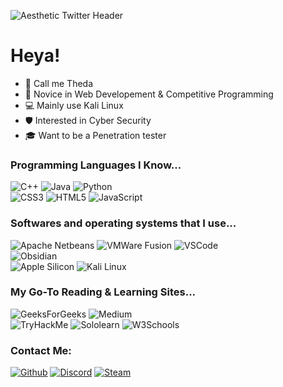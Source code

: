 ![Aesthetic Twitter Header](https://github.com/DeffreusTheda/DeffreusTheda/assets/147963726/569ddc0c-936c-4190-b829-00badb48fb99)<br>
# Heya!
- 👋 Call me Theda
- 🍼 Novice in Web Developement & Competitive Programming
- 💻 Mainly use Kali Linux
- 🛡 Interested in Cyber Security
- 🎓 Want to be a Penetration tester

### Programming Languages I Know...
![C++](https://img.shields.io/badge/C%2B%2B-00599C?style=for-the-badge&logo=c%2B%2B&logoColor=white)
![Java](https://img.shields.io/badge/java-%23ED8B00.svg?style=for-the-badge&logo=openjdk&logoColor=white)
![Python](https://img.shields.io/badge/Python-FFD43B?style=for-the-badge&logo=python&logoColor=blue)<br>
![CSS3](https://img.shields.io/badge/CSS3-1572B6?style=for-the-badge&logo=css3&logoColor=white)
![HTML5](https://img.shields.io/badge/HTML5-E34F26?style=for-the-badge&logo=html5&logoColor=white)
![JavaScript](https://img.shields.io/badge/JavaScript-323330?style=for-the-badge&logo=javascript&logoColor=F7DF1E)<br>

### Softwares and operating systems that I use...
![Apache Netbeans](https://img.shields.io/badge/apache%20netbeans-1B6AC6?style=for-the-badge&logo=apache%20netbeans%20IDE&logoColor=white)
![VMWare Fusion](https://img.shields.io/badge/VMware-231f20?style=for-the-badge&logo=VMware&logoColor=white)
![VSCode](https://img.shields.io/badge/VSCode-0078D4?style=for-the-badge&logo=visual%20studio%20code&logoColor=white)<br>
![Obsidian](https://img.shields.io/badge/Obsidian-483699?style=for-the-badge&logo=Obsidian&logoColor=white)<br>
![Apple Silicon](https://img.shields.io/badge/apple%20silicon-333333?style=for-the-badge&logo=apple&logoColor=white)
![Kali Linux](https://img.shields.io/badge/Kali_Linux-557C94?style=for-the-badge&logo=kali-linux&logoColor=white)<br>

### My Go-To Reading & Learning Sites...
![GeeksForGeeks](https://img.shields.io/badge/GeeksforGeeks-298D46?style=for-the-badge&logo=geeksforgeeks&logoColor=white)
![Medium](https://img.shields.io/badge/Medium-12100E?style=for-the-badge&logo=medium&logoColor=white)<br>
![TryHackMe](https://img.shields.io/badge/-TryHackMe-%23212C42?style=for-the-badge&logo=tryhackme&logoColor=white)
![Sololearn](https://img.shields.io/badge/-Sololearn-3a464b?style=for-the-badge&logo=Sololearn&logoColor=white)
![W3Schools](https://img.shields.io/badge/W3Schools-04AA6D?style=for-the-badge&logo=W3Schools&logoColor=white)<br>

### Contact Me:
[![Github](https://img.shields.io/badge/GitHub-100000?style=for-the-badge&logo=github&logoColor=white)](https://github.com/DeffreusTheda)
[![Discord](https://img.shields.io/badge/Discord-5865F2?style=for-the-badge&logo=discord&logoColor=white)](https://discordapp.com/users/759198715159511070)
[![Steam](https://img.shields.io/badge/Steam-000000?style=for-the-badge&logo=steam&logoColor=white)](https://steamcommunity.com/profiles/76561199192504677)<br>

<!---
DeffreusTheda/DeffreusTheda is a ✨ special ✨ repository because its `README.md` (this file) appears on your GitHub profile.
You can click the Preview link to take a look at your changes.
--->
